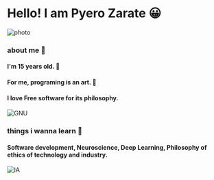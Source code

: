 # Hello! I am Pyero Zarate 😀
![photo](https://gnuevangelist.github.io/Pyero-s-blog/foto.png)
### about me 🙇
#### I'm 15 years old. 🙍
#### For me, programing is an art. 🎨
#### I love Free software for its philosophy. 
![GNU](https://static.fsf.org/nosvn/logos/campaigns_gnu.small.png)
### things i wanna learn 🌱
#### Software development, Neuroscience, Deep Learning, Philosophy of ethics of technology and industry.
![IA](https://external-content.duckduckgo.com/iu/?u=http%3A%2F%2Fwww.nikoyo.com%2Fwp-content%2Fuploads%2F2017%2F10%2FIoT-AI.jpg&f=1&nofb=1)
